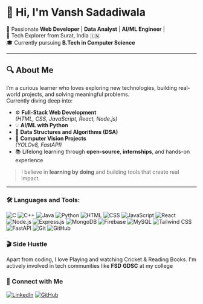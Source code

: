# 👋 Hi, I'm Vansh Sadadiwala

🚀 Passionate **Web Developer** | **Data Analyst** | **AI/ML Engineer** |  
🤖 Tech Explorer from Surat, India 🇮🇳  
🎓 Currently pursuing **B.Tech in Computer Science**

---

## 🔍 About Me

I’m a curious learner who loves exploring new technologies, building real-world projects, and solving meaningful problems.  
Currently diving deep into:

- ⚙️ **Full-Stack Web Development**  
  *(HTML, CSS, JavaScript, React, Node.js)*
- 💡 **AI/ML with Python**
- 🎯 **Data Structures and Algorithms (DSA)**
- 🧠 **Computer Vision Projects**  
  *(YOLOv8, FastAPI)*
- 📚 Lifelong learning through **open-source**, **internships**, and hands-on experience

> I believe in **learning by doing** and building tools that create real impact.

---


### 🛠️ Languages and Tools:
![C](https://img.shields.io/badge/C-00599C?style=flat&logo=c&logoColor=white)
![C++](https://img.shields.io/badge/C++-00599C?style=flat&logo=c%2B%2B&logoColor=white)
![Java](https://img.shields.io/badge/Java-007396?style=flat&logo=java&logoColor=white)
![Python](https://img.shields.io/badge/Python-3776AB?style=flat&logo=python&logoColor=white)
![HTML](https://img.shields.io/badge/HTML-E34F26?style=flat&logo=html5&logoColor=white)
![CSS](https://img.shields.io/badge/CSS-1572B6?style=flat&logo=css3&logoColor=white)
![JavaScript](https://img.shields.io/badge/JavaScript-F7DF1E?style=flat&logo=javascript&logoColor=black)
![React](https://img.shields.io/badge/React-61DAFB?style=flat&logo=react&logoColor=black)
![Node.js](https://img.shields.io/badge/Node.js-339933?style=flat&logo=node.js&logoColor=white)
![Express.js](https://img.shields.io/badge/Express.js-000000?style=flat&logo=express&logoColor=white)
![MongoDB](https://img.shields.io/badge/MongoDB-47A248?style=flat&logo=mongodb&logoColor=white)
![Firebase](https://img.shields.io/badge/Firebase-FFCA28?style=flat&logo=firebase&logoColor=black)
![MySQL](https://img.shields.io/badge/MySQL-4479A1?style=flat&logo=mysql&logoColor=white)
![Tailwind CSS](https://img.shields.io/badge/Tailwind_CSS-38B2AC?style=flat&logo=tailwind-css&logoColor=white)
![FastAPI](https://img.shields.io/badge/FastAPI-009688?style=flat&logo=fastapi&logoColor=white)
![Git](https://img.shields.io/badge/Git-F05032?style=flat&logo=git&logoColor=white)
![GitHub](https://img.shields.io/badge/GitHub-181717?style=flat&logo=github&logoColor=white)

### 🎬 Side Hustle
Apart from coding, I love Playing and watching Cricket & Reading Books. 
I'm actively involved in tech communities like **FSD** **GDSC** at my college

### 🔗 Connect with Me
[![LinkedIn](https://img.shields.io/badge/LinkedIn-0077B5?style=flat&logo=linkedin&logoColor=white)]([https://www.linkedin.com/in/vansh-sadadiwala-518571283/]) 
[![GitHub](https://img.shields.io/badge/GitHub-181717?style=flat&logo=github&logoColor=white)](https://github.com/VanshSadadiwala)
